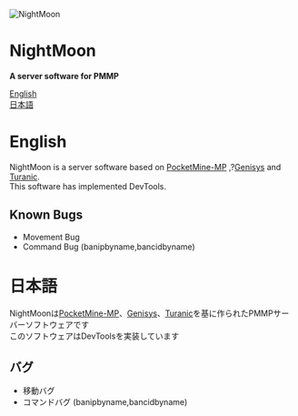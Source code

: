 ﻿![NightMoon](https://github.com/NightMoonTeam/NightMoon/blob/master/src/pocketmine/resources/logo.jpg)</br>

NightMoon
====================
__A server software for PMMP__

[English](#english)  
[日本語](#日本語)   

# English
NightMoon is a server software based on <a href="https://github.com/pmmp/PocketMine-MP" target="_blank">PocketMine-MP</a> ,?<a href="https://github.com/iTXTech/Genisys" target="_blank">Genisys</a> and <a href="https://github.com/TuranicTeam/Turanic" target="_blank">Turanic</a>.<br>
This software has implemented DevTools.

Known Bugs
-------------
- Movement Bug
- Command Bug (banipbyname,bancidbyname)

# 日本語
NightMoonは<a href="https://github.com/pmmp/PocketMine-MP" target="_blank">PocketMine-MP</a>、<a href="https://github.com/iTXTech/Genisys" target="_blank">Genisys</a>、<a href="https://github.com/TuranicTeam/Turanic" target="_blank">Turanic</a>を基に作られたPMMPサーバーソフトウェアです<br>
このソフトウェアはDevToolsを実装しています

バグ
-------------
- 移動バグ
- コマンドバグ (banipbyname,bancidbyname)
